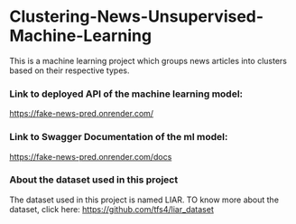 # Clustering-News-Unsupervised-Machine-Learning

This is a machine learning project which groups news articles into clusters based on their respective types.

### Link to deployed API of the machine learning model: 
https://fake-news-pred.onrender.com/

### Link to Swagger Documentation of the ml model: 
https://fake-news-pred.onrender.com/docs

### About the dataset used in this project

The dataset used in this project is named LIAR. TO know more about the dataset, click here: https://github.com/tfs4/liar_dataset

